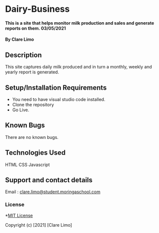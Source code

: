 # Dairy-Business
#### This is a site that helps monitor milk production and sales  and generate reports on them. 03/05/2021
#### By **Clare Limo**
## Description
This site captures daily milk produced and in turn a monthly, weekly and yearly report is generated.
## Setup/Installation Requirements
* You need to have visual studio code installed.
* Clone the repository
* Go Live.

## Known Bugs
There are no known bugs.
## Technologies Used
HTML CSS Javascript
## Support and contact details
Email : clare.limo@student.moringaschool.com
### License
*[MIT License]("./LICENSE")

Copyright (c) [2021] [Clare Limo]